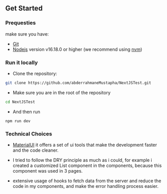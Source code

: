 ## Get Started

### Prequesties

make sure you have:
- [Git](https://git-scm.com/)
- [Nodejs](https://nodejs.org/) version v16.18.0 or higher (we recommend using
  [nvm](https://github.com/nvm-sh/nvm))

### Run it locally

- Clone the repository:
```sh
git clone https://github.com/abderrahmaneMustapha/NextJSTest.git
```

- Make sure you are in the root of the repository
```sh
cd NextJSTest
```

- And then run
```
npm run dev
````

### Technical Choices

- [MaterialUI](https://mui.com/) it offers a set of ui tools that make the
  development faster and the code cleaner.

- I tried to follow the DRY principle as much as i could, for example i
  created a customized List component in the components, because this
  component was used in 3 pages.

- extensive usage of hooks to fetch data from the server and reduce the code
  in my components, and make the error handling process easier.
